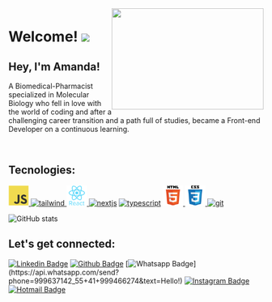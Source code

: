 <img align="right" height="200" width="300" src="https://media0.giphy.com/media/xYPdnwsRPZDhCxXvOi/giphy.gif?cid=790b76116c458e58ec2eed323ef6c0759e83c4c91edd8cb3&rid=giphy.gif&ct=s">

# Welcome! <img src="https://media3.giphy.com/media/kBZ212yGzFaxgkSIKW/giphy.gif?cid=790b76115a239b496d6f742915a68a654d812e6ac4b23111&rid=giphy.gif&ct=s" width="50">

<h2>Hey, I'm Amanda!</h2>
<p>A Biomedical-Pharmacist specialized in Molecular Biology who fell in love with the world of coding and after a challenging career transition and a path full of studies, became a Front-end Developer on a continuous learning.</p>
<br>

## Tecnologies:

<p align="left">
<a href="https://developer.mozilla.org/en-US/docs/Web/JavaScript" target="_blank"> <img src="https://raw.githubusercontent.com/devicons/devicon/master/icons/javascript/javascript-original.svg" alt="javascript" width="40" height="40"/> </a>
<a href="https://tailwindcss.com/" target="_blank"> <img src="https://cdn.jsdelivr.net/gh/devicons/devicon/icons/tailwindcss/tailwindcss-plain.svg" alt="tailwind" width="40" height="40"/> </a>
<a href="https://reactjs.org/" target="_blank"> <img src="https://raw.githubusercontent.com/devicons/devicon/master/icons/react/react-original-wordmark.svg" alt="react" width="40" height="40"/> </a>
<a href="https://nextjs.org/" target="_blank"><img src="https://cdn.jsdelivr.net/gh/devicons/devicon/icons/nextjs/nextjs-original-wordmark.svg" alt="nextjs" width="40" height="40"/></a>
<a href="https://www.typescriptlang.org/" target="_blank"><img src="https://cdn.jsdelivr.net/gh/devicons/devicon/icons/typescript/typescript-plain.svg" alt="typescript" width="40" height="40"/></a>
<a href="https://www.w3.org/html/" target="_blank"> <img src="https://raw.githubusercontent.com/devicons/devicon/master/icons/html5/html5-original-wordmark.svg" alt="html5" width="40" height="40"/> </a>
<a href="https://www.w3schools.com/css/" target="_blank"> <img src="https://raw.githubusercontent.com/devicons/devicon/master/icons/css3/css3-original-wordmark.svg" alt="css3" width="40" height="40"/> </a>
<a href="https://git-scm.com/" target="_blank"> <img src="https://www.vectorlogo.zone/logos/git-scm/git-scm-icon.svg" alt="git" width="40" height="40"/> </a>
<br>

![GitHub stats](https://github-readme-stats.vercel.app/api?username=mandyHellz&show_icons=true&count_private=true&hide=stars&custom_title=Stats&title_color=E2ABB1&icon_color=E2ABB1&border_color=E2ABB1)

## Let's get connected:

[![Linkedin Badge](https://img.shields.io/badge/-LinkedIn-blue?style=flat-square&logo=Linkedin&logoColor=white&link=https://www.linkedin.com/in/amanda-nunes-b2307483)](https://www.linkedin.com/in/amanda-nunes-b2307483)
[![Github Badge](https://img.shields.io/badge/-Github-000?style=flat-square&logo=Github&logoColor=white&link=https://github.com/mandyHellz)](https://github.com/mandyHellz)
[![Whatsapp Badge](https://img.shields.io/badge/-Whatsapp-4CA143?style=flat-square&labelColor=4CA143&logo=whatsapp&logoColor=white&link=https://api.whatsapp.com/send?phone=41999466274&text=Hello!)](https://api.whatsapp.com/send?phone=999637142_55+41+999466274&text=Hello!)
[![Instagram Badge](https://img.shields.io/badge/Instagram-E4405F?style=flat-square&logo=instagram&logoColor=white&link=link_do_seu_perfil)](https://www.instagram.com/invites/contact/?i=iom6eyb12q74&utm_content=3i541f)
[![Hotmail Badge](https://img.shields.io/badge/-Hotmail-0078D4?style=flat-square&logo=microsoft-outlook&logoColor=white&link=mailto:carvalho_amanda@hotmail.com)](mailto:carvalho_amanda@hotmail.com)
